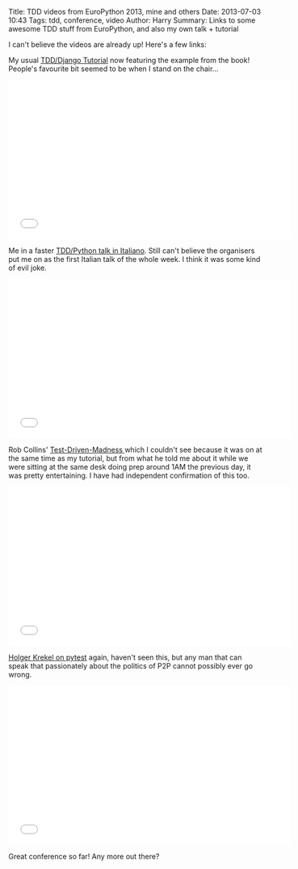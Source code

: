 Title: TDD videos from EuroPython 2013, mine and others
Date: 2013-07-03 10:43
Tags: tdd, conference, video
Author: Harry
Summary: Links to some awesome TDD stuff from EuroPython, and also my own talk + tutorial

I can't believe the videos are already up!  Here's a few links:

My usual [TDD/Django Tutorial](https://www.youtube.com/watch?v=Pz-DIkpk7PM) now featuring the example from the book!
People's favourite bit seemed to be when I stand on the chair...

<iframe width="560" height="315" src="//www.youtube.com/embed/Pz-DIkpk7PM" frameborder="0" allowfullscreen></iframe> 


Me in a faster [TDD/Python talk in Italiano](https://www.youtube.com/watch?v=u0L3DuAPOVw).  Still can't believe the organisers
put me on as the first Italian talk of the whole week. I think it was some kind of evil joke.


<iframe width="560" height="315" src="//www.youtube.com/embed/u0L3DuAPOVw" frameborder="0" allowfullscreen></iframe> 


Rob Collins' [Test-Driven-Madness ](https://www.youtube.com/watch?v=Nj4nwh_VrPM) which I couldn't see 
because it was on at the same time as my tutorial, but from what he told me about it while we were
sitting at the same desk doing prep around 1AM the previous day, it was pretty entertaining. I have
had independent confirmation of this too.

<iframe width="560" height="315" src="//www.youtube.com/embed/Nj4nwh_VrPM" frameborder="0" allowfullscreen></iframe>

[Holger Krekel on pytest](https://www.youtube.com/watch?v=k6Z2JHUmZXM) again, haven't seen this, but 
any man that can speak that passionately about the politics of P2P cannot possibly ever go wrong.

<iframe width="560" height="315" src="//www.youtube.com/embed/k6Z2JHUmZXM" frameborder="0" allowfullscreen></iframe> 

Great conference so far! Any more out there?

